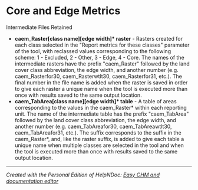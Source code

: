# Core and Edge Metrics

Intermediate Files Retained

* **caem\_Raster\[class name\]\[edge width\]\* raster** - Rasters created for each class selected in the "Report metrics for these classes" parameter of the tool, with reclassed values corresponding to the following scheme: 1 - Excluded, 2 - Other, 3 - Edge, 4 - Core. The names of the intermediate rasters have the prefix "caem\_Raster" followed by the land cover class abbreviation, the edge width, and another number (e.g. caem\_Rasterfor30, caem\_Rasterwtlt30, caem\_Rasterfor31, etc.). The final number in the file name is added when the raster is saved in order to give each raster a unique name when the tool is executed more than once with results saved to the same output location.
* **caem\_TabArea\[class name\]\[edge width\]\* table** - A table of areas corresponding to the values in the caem\_Raster\* within each reporting unit. The name of the intermediate table has the prefix "caem\_TabArea" followed by the land cover class abbreviation, the edge width, and another number (e.g. caem\_TabAreafor30, caem\_TabAreawtlt30, caem\_TabAreafor31, etc.). The suffix corresponds to the suffix in the caem\_Raster\*, and, like the raster suffix, is added to give each table a unique name when multiple classes are selected in the tool and when the tool is executed more than once with results saved to the same output location.

***
_Created with the Personal Edition of HelpNDoc: [Easy CHM and documentation editor](<https://www.helpndoc.com>)_
